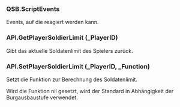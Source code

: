 ### QSB.ScriptEvents

Events, auf die reagiert werden kann.

### API.GetPlayerSoldierLimit (_PlayerID)

Gibt das aktuelle Soldatenlimit des Spielers zurück.

### API.SetPlayerSoldierLimit (_PlayerID, _Function)

Setzt die Funktion zur Berechnung des Soldatenlimit.

 Wird die Funktion nil gesetzt, wird der Standard in Abhängigkeit der
 Burgausbaustufe verwendet.


